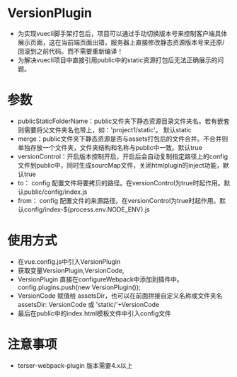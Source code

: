# VersionPlugin
- 为实现vuecli脚手架打包后，项目可以通过手动切换版本号来控制客户端具体展示页面，这在当前端页面出错，服务器上直接修改静态资源版本号来还原/回滚到之前代码。而不需要重新编译！
- 为解决vuecli项目中直接引用public中的static资源打包后无法正确展示的问题。

# 参数
-   publicStaticFolderName：public文件夹下静态资源目录文件夹名。若有嵌套则需要将父文件夹名也带上，如：'project1/static'。 默认static
-   merge：public文件夹下静态资源是否与assets打包后的文件合并。不合并则单独存放一个文件夹，文件夹结构和名称与public中一致。默认true
-   versionControl：开启版本控制开启，开启后会自动复制指定路径上的config文件到public中，同时生成sourcMap文件，关闭htmlplugin的inject功能，默认true
-   to：  config 配置文件将要拷贝的路径。在versionControl为true时起作用。默认public/config/index.js
-   from： config 配置文件的来源路径。在versionControl为true时起作用。默认config/index-${process.env.NODE_ENV}.js
# 使用方式
- 在vue.config.js中引入VersionPlugin
- 获取变量VersionPlugin,VersionCode,
- VersionPlugin 直接在configureWebpack中添加到插件中。 config.plugins.push(new VersionPlugin());
- VersionCode 赋值给 assetsDir，也可以在前面拼接自定义名称或文件夹名 assetsDir: VersionCode 或 'static/'+VersionCode
- 最后在public中的index.html模板文件中引入config文件

# 注意事项
- terser-webpack-plugin 版本需要4.x以上